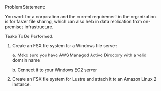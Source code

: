 Problem Statement:

You work for a corporation and the current requirement in the organization is for faster file sharing, which can also help in data replication from on-premises infrastructure.


Tasks To Be Performed:

1. Create an FSX file system for a Windows file server:

	a. Make sure you have AWS Managed Active Directory with a valid domain name

	b. Connect it to your Windows EC2 server

2. Create an FSX file system for Lustre and attach it to an Amazon Linux 2 instance.
